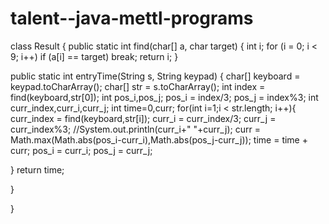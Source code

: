 # talent--java-mettl-programs
class Result { public static int find(char[] a, char target) { int i; for (i = 0; i < 9; i++) if (a[i] == target) break; return i; }

public static int entryTime(String s, String keypad) { char[] keyboard = keypad.toCharArray(); char[] str = s.toCharArray(); int index = find(keyboard,str[0]); int pos_i,pos_j; pos_i = index/3; pos_j = index%3; int curr_index,curr_i,curr_j; int time=0,curr; for(int i=1;i < str.length; i++){ curr_index = find(keyboard,str[i]); curr_i = curr_index/3; curr_j = curr_index%3; //System.out.println(curr_i+" "+curr_j); curr = Math.max(Math.abs(pos_i-curr_i),Math.abs(pos_j-curr_j)); time = time + curr; pos_i = curr_i; pos_j = curr_j;

} return time;

}

}
